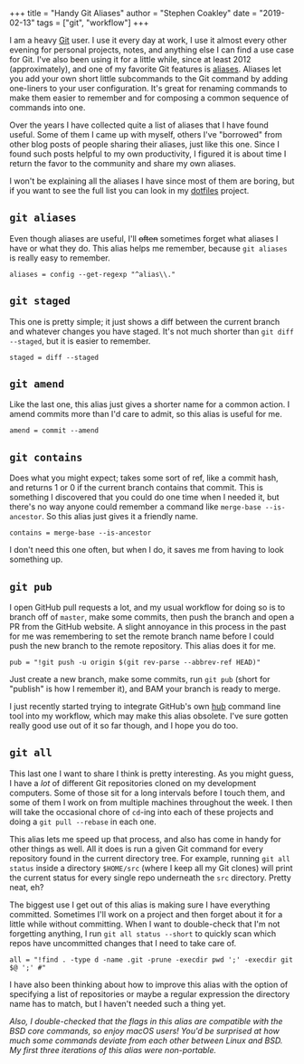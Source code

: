 +++
title = "Handy Git Aliases"
author = "Stephen Coakley"
date = "2019-02-13"
tags = ["git", "workflow"]
+++

I am a heavy [Git] user. I use it every day at work, I use it almost every other evening for personal projects, notes, and anything else I can find a use case for Git. I've also been using it for a little while, since at least 2012 (approximately), and one of my favorite Git features is [aliases](https://git-scm.com/book/en/v2/Git-Basics-Git-Aliases). Aliases let you add your own short little subcommands to the Git command by adding one-liners to your user configuration. It's great for renaming commands to make them easier to remember and for composing a common sequence of commands into one.

Over the years I have collected quite a list of aliases that I have found useful. Some of them I came up with myself, others I've "borrowed" from other blog posts of people sharing their aliases, just like this one. Since I found such posts helpful to my own productivity, I figured it is about time I return the favor to the community and share my own aliases.

I won't be explaining all the aliases I have since most of them are boring, but if you want to see the full list you can look in my [dotfiles] project.

## `git aliases`

Even though aliases are useful, I'll ~~often~~ sometimes forget what aliases I have or what they do. This alias helps me remember, because `git aliases` is really easy to remember.

```
aliases = config --get-regexp "^alias\\."
```

## `git staged`

This one is pretty simple; it just shows a diff between the current branch and whatever changes you have staged. It's not much shorter than `git diff --staged`, but it is easier to remember.

```
staged = diff --staged
```

## `git amend`

Like the last one, this alias just gives a shorter name for a common action. I amend commits more than I'd care to admit, so this alias is useful for me.

```
amend = commit --amend
```

## `git contains`

Does what you might expect; takes some sort of ref, like a commit hash, and returns 1 or 0 if the current branch contains that commit. This is something I discovered that you could do one time when I needed it, but there's no way anyone could remember a command like `merge-base --is-ancestor`. So this alias just gives it a friendly name.

```
contains = merge-base --is-ancestor
```

I don't need this one often, but when I do, it saves me from having to look something up.

## `git pub`

I open GitHub pull requests a lot, and my usual workflow for doing so is to branch off of `master`, make some commits, then push the branch and open a PR from the GitHub website. A slight annoyance in this process in the past for me was remembering to set the remote branch name before I could push the new branch to the remote repository. This alias does it for me.

```
pub = "!git push -u origin $(git rev-parse --abbrev-ref HEAD)"
```

Just create a new branch, make some commits, run `git pub` (short for "publish" is how I remember it), and BAM your branch is ready to merge.

I just recently started trying to integrate GitHub's own [hub] command line tool into my workflow, which may make this alias obsolete. I've sure gotten really good use out of it so far though, and I hope you do too.

## `git all`

This last one I want to share I think is pretty interesting. As you might guess, I have a _lot_ of different Git repositories cloned on my development computers. Some of those sit for a long intervals before I touch them, and some of them I work on from multiple machines throughout the week. I then will take the occasional chore of `cd`-ing into each of these projects and doing a `git pull --rebase` in each one.

This alias lets me speed up that process, and also has come in handy for other things as well. All it does is run a given Git command for every repository found in the current directory tree. For example, running `git all status` inside a directory `$HOME/src` (where I keep all my Git clones) will print the current status for every single repo underneath the `src` directory. Pretty neat, eh?

The biggest use I get out of this alias is making sure I have everything committed. Sometimes I'll work on a project and then forget about it for a little while without committing. When I want to double-check that I'm not forgetting anything, I run `git all status --short` to quickly scan which repos have uncommitted changes that I need to take care of.

```
all = "!find . -type d -name .git -prune -execdir pwd ';' -execdir git $@ ';' #"
```

I have also been thinking about how to improve this alias with the option of specifying a list of repositories or maybe a regular expression the directory name has to match, but I haven't needed such a thing yet.

_Also, I double-checked that the flags in this alias are compatible with the BSD core commands, so enjoy macOS users! You'd be surprised at how much some commands deviate from each other between Linux and BSD. My first three iterations of this alias were non-portable._


[dotfiles]: https://github.com/sagebind/dotfiles
[Git]: https://git-scm.com/
[hub]: https://hub.github.com/
